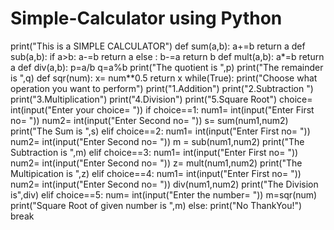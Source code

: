 # Simple-Calculator using Python


print("This is a SIMPLE CALCULATOR")
def sum(a,b):
    a+=b
    return a
def sub(a,b):
    if a>b:
        a-=b 
        return a
    else :
        b-=a
        return b
def mult(a,b):
    a*=b
    return a
def div(a,b):
    p=a/b
    q=a%b
    print("The quotient is ",p)
    print("The remainder is ",q)
def sqr(num):
    x= num**0.5
    return x
while(True):
    print("Choose what operation you want to perform")
    print("1.Addition")
    print("2.Subtraction ")
    print("3.Multiplication")
    print("4.Division")
    print("5.Square Root")
    choice= int(input("Enter your choice= "))
    if choice==1:
        num1= int(input("Enter First no= "))
        num2= int(input("Enter Second no= "))
        s= sum(num1,num2)
        print("The Sum is ",s)
    elif choice==2:
        num1= int(input("Enter First no= "))
        num2= int(input("Enter Second no= "))
        m = sub(num1,num2)
        print("The Subtraction is ",m)
    elif choice==3:
        num1= int(input("Enter First no= "))
        num2= int(input("Enter Second no= "))
        z= mult(num1,num2)
        print("The Multipication is ",z)
    elif choice==4:
        num1= int(input("Enter First no= "))
        num2= int(input("Enter Second no= "))
        div(num1,num2)
        print("The Division is",div)
    elif choice==5:
        num= int(input("Enter the number= "))
        m=sqr(num)
        print("Square Root of given number is ",m)
    else:
        print("No ThankYou!")
        break

